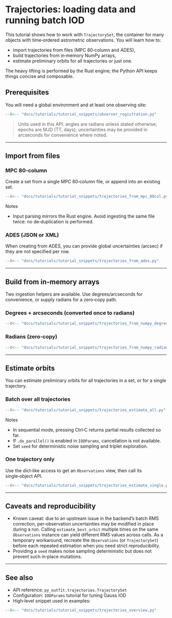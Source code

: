 # Trajectories: loading data and running batch IOD

This tutorial shows how to work with `TrajectorySet`, the container for many objects with time‑ordered astrometric observations. You will learn how to:

- import trajectories from files (MPC 80‑column and ADES),
- build trajectories from in‑memory NumPy arrays,
- estimate preliminary orbits for all trajectories or just one.

The heavy lifting is performed by the Rust engine; the Python API keeps things concise and composable.

## Prerequisites

You will need a global environment and at least one observing site:

```py linenums="1" title="Register an observing site"
--8<-- "docs/tutorials/tutorial_snippets/observer_registration.py"
```

> Units used in this API: angles are radians unless stated otherwise; epochs are MJD (TT, days); uncertainties may be provided in arcseconds for convenience where noted.

---

## Import from files

### MPC 80‑column

Create a set from a single MPC 80‑column file, or append into an existing set.

```py linenums="1" title="From MPC 80-column"
--8<-- "docs/tutorials/tutorial_snippets/trajectories_from_mpc_80col.py"
```

Notes

- Input parsing mirrors the Rust engine. Avoid ingesting the same file twice: no de‑duplication is performed.

### ADES (JSON or XML)

When creating from ADES, you can provide global uncertainties (arcsec) if they are not specified per row.

```py linenums="1" title="From ADES (JSON/XML)"
--8<-- "docs/tutorials/tutorial_snippets/trajectories_from_ades.py"
```

---

## Build from in‑memory arrays

Two ingestion helpers are available. Use degrees/arcseconds for convenience, or supply radians for a zero‑copy path.

### Degrees + arcseconds (converted once to radians)

```py linenums="1" title="From NumPy (degrees + arcsec)"
--8<-- "docs/tutorials/tutorial_snippets/trajectories_from_numpy_degrees.py"
```

### Radians (zero‑copy)

```py linenums="1" title="From NumPy (radians, zero-copy)"
--8<-- "docs/tutorials/tutorial_snippets/trajectories_from_numpy_radians.py"
```

---

## Estimate orbits

You can estimate preliminary orbits for all trajectories in a set, or for a single trajectory.

### Batch over all trajectories

```py linenums="1" title="Batch IOD across the set"
--8<-- "docs/tutorials/tutorial_snippets/trajectories_estimate_all.py"
```

Notes

- In sequential mode, pressing Ctrl‑C returns partial results collected so far.
- If `.do_parallel()` is enabled in `IODParams`, cancellation is not available.
- Set `seed` for deterministic noise sampling and triplet exploration.

### One trajectory only

Use the dict‑like access to get an `Observations` view, then call its single‑object API.

```py linenums="1" title="Single trajectory IOD"
--8<-- "docs/tutorials/tutorial_snippets/trajectories_estimate_single.py"
```

---

## Caveats and reproducibility

- Known caveat: due to an upstream issue in the backend’s batch RMS correction, per‑observation uncertainties may be modified in place during a run. Calling `estimate_best_orbit` multiple times on the same `Observations` instance can yield different RMS values across calls. As a temporary workaround, recreate the `Observations` (or `TrajectorySet`) before each repeated estimation when you need strict reproducibility.
- Providing a `seed` makes noise sampling deterministic but does not prevent such in‑place mutations.

---

## See also

- API reference: `py_outfit.trajectories.TrajectorySet`
- Configuration: `IODParams` tutorial for tuning Gauss IOD
- High‑level snippet used in examples:

```py linenums="1" title="Overview"
--8<-- "docs/tutorials/tutorial_snippets/trajectories_overview.py"
```

